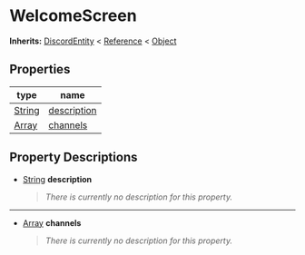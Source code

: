  
# WelcomeScreen
  
**Inherits:** [DiscordEntity](./class_discordentity.md) < [Reference](https://docs.godotengine.org/en/3.5/classes/class_reference.html) < [Object](https://docs.godotengine.org/en/3.5/classes/class_object.html)  
  
  
## Properties
  
| type                                                                    | name                                 |
|-------------------------------------------------------------------------|--------------------------------------|
| [String](https://docs.godotengine.org/en/3.5/classes/class_string.html) | [description](#property-description) |
| [Array](https://docs.godotengine.org/en/3.5/classes/class_array.html)   | [channels](#property-channels)       |  
  
## Property Descriptions
  
- <a name="property-description"></a>[String](https://docs.godotengine.org/en/3.5/classes/class_string.html) **description**  
  
	> *There is currently no description for this property.*  
________________

- <a name="property-channels"></a>[Array](https://docs.godotengine.org/en/3.5/classes/class_array.html) **channels**  
  
	> *There is currently no description for this property.*
  

